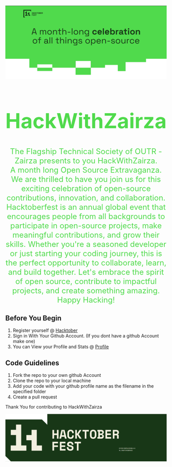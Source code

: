 ![](img/headerhactober.png)

<h1 style="color:#50da4c; font-size:4rem;" align="center"> 
HackWithZairza
</h1>
<p style="color:#50da4c; font-size:1.5rem;" align="center">
The Flagship Technical Society of OUTR - Zairza presents to you HackWithZairza.  </br> A month long Open Source Extravaganza. 
We are thrilled to have you join us for this exciting celebration of open-source contributions, innovation, and collaboration.     </br> 
Hacktoberfest is an annual global event that encourages people from all backgrounds to participate in open-source projects, make meaningful contributions, and grow their skills.      
Whether you're a seasoned developer or just starting your coding journey, this is the perfect opportunity to collaborate, learn, and build together. Let's embrace the spirit of open source, contribute to impactful projects, and create something amazing.     
Happy Hacking!
</p>

## Before You Begin

1. Register yourself @ [Hacktober](https://hacktoberfest.com/register/)
2. Sign in With Your Github Account. (If you dont have a github Account make one)
3. You can View your Profile and Stats @ [Profile](https://hacktoberfest.com/profile/)

## Code Guidelines
1. Fork the repo to your own github Account
2. Clone the repo to your local machine
3. Add your code with your github profile name as the filename in the specified folder
4. Create a pull request

Thank You for contributing to HackWithZairza

![](img/footer-hacober.png)

